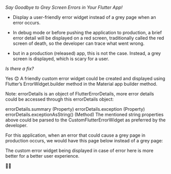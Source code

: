 *Say Goodbye to Grey Screen Errors in Your Flutter App!*

- Display a user-friendly error widget instead of a grey page when an error occurs.

- In debug mode or before pushing the application to production, a brief error detail will be displayed on a red screen, traditionally called the red screen of death, so the developer can trace what went wrong.



- but in a production (released) app, this is not the case. Instead, a grey screen is displayed, which is scary for a user.

*Is there a fix?*

Yes 😊 A friendly custom error widget could be created and displayed using Flutter’s ErrorWidget.builder method in the Material app builder method.

Note: errorDetails is an object of FlutterErrorDetails, more error details could be accessed through this errorDetails object:

errorDetails.summary (Property)
errorDetails.exception (Property)
errorDetails.exceptionAsString() (Method)
The mentioned string properties above could be parsed to the CustomFlutterErrorWidget as preferred by the developer.

For this application, when an error that could cause a grey page in production occurs, we would have this page below instead of a grey page:

The custom error widget being displayed in case of error here is more better for a better user experience.

👊😊
